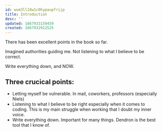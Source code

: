 ```yaml
---
id: wum3ll18w1c0hypaupfrijp
title: Introduction
desc: ''
updated: 1667933159459
created: 1667932912525
---
```


There has been excellent points in the book so far.

Imagined authorities guiding me. Not listening to what I believe to be correct. 

Write everything down, and NOW. 

## Three crucical points:
* Letting myself be vulnerable. In mail, coworkers, professors (especially Niels)
* Listening to what I believe to be right especially when it comes to coding. This is my main struggle when working that I doubt my inner voice. 
* Write everything down. Important for many things. Dendron is the best tool that I know of.